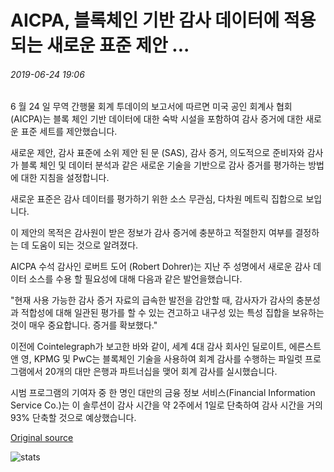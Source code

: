 # AICPA, 블록체인 기반 감사 데이터에 적용되는 새로운 표준 제안 ...

###### 2019-06-24 19:06

6 월 24 일 무역 간행물 회계 투데이의 보고서에 따르면 미국 공인 회계사 협회 (AICPA)는 블록 체인 기반 데이터에 대한 숙박 시설을 포함하여 감사 증거에 대한 새로운 표준 세트를 제안했습니다.

새로운 제안, 감사 표준에 소위 제안 된 문 (SAS), 감사 증거, 의도적으로 준비자와 감사가 블록 체인 및 데이터 분석과 같은 새로운 기술을 기반으로 감사 증거를 평가하는 방법에 대한 지침을 설정합니다.

새로운 표준은 감사 데이터를 평가하기 위한 소스 무관심, 다차원 메트릭 집합으로 보입니다.

이 제안의 목적은 감사원이 받은 정보가 감사 증거에 충분하고 적절한지 여부를 결정하는 데 도움이 되는 것으로 알려졌다.

AICPA 수석 감사인 로버트 도어 (Robert Dohrer)는 지난 주 성명에서 새로운 감사 데이터 소스를 수용 할 필요성에 대해 다음과 같은 발언을했습니다.

"현재 사용 가능한 감사 증거 자료의 급속한 발전을 감안할 때, 감사자가 감사의 충분성과 적합성에 대해 일관된 평가를 할 수 있는 견고하고 내구성 있는 특성 집합을 보유하는 것이 매우 중요합니다. 증거를 확보했다."

이전에 Cointelegraph가 보고한 바와 같이, 세계 4대 감사 회사인 딜로이트, 에른스트 앤 영, KPMG 및 PwC는 블록체인 기술을 사용하여 회계 감사를 수행하는 파일럿 프로그램에서 20개의 대만 은행과 파트너십을 맺어 회계 감사를 실시했습니다.

시범 프로그램의 기여자 중 한 명인 대만의 금융 정보 서비스(Financial Information Service Co.)는 이 솔루션이 감사 시간을 약 2주에서 1일로 단축하여 감사 시간을 거의 93% 단축할 것으로 예상했습니다.

[Original source](https://cointelegraph.com/news/aicpa-proposes-new-standards-that-would-apply-to-blockchain-based-audit-data)

![stats](https://c.statcounter.com/11760860/0/a89fa40b/1/ "stats")
